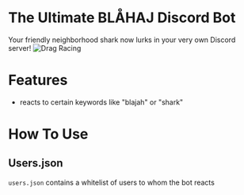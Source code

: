 # The Ultimate BLÅHAJ Discord Bot
Your friendly neighborhood shark now lurks in your very own Discord server!
![Drag Racing](https://i.imgur.com/Pz5VPmV.png)


# Features
- reacts to certain keywords like "blajah" or "shark"

# How To Use
## Users.json
`users.json` contains a whitelist of users to whom the bot reacts
